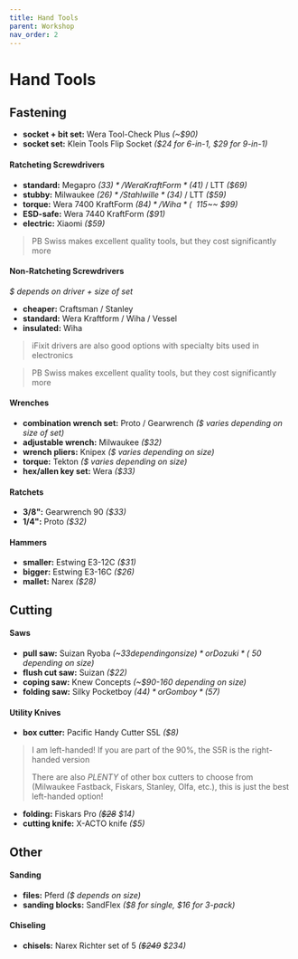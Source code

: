 ```yaml
---
title: Hand Tools
parent: Workshop
nav_order: 2
---
```

# Hand Tools

## Fastening

- **socket + bit set:** Wera Tool-Check Plus *(~$90)*
- **socket set:** Klein Tools Flip Socket *($24 for 6-in-1, $29 for 9-in-1)*

#### Ratcheting Screwdrivers

- **standard:** Megapro *($33)* / Wera KraftForm *($41)* / LTT *($69)*
- **stubby:** Milwaukee *($26)* / Stahlwille *($34)* / LTT *($59)*
- **torque:** Wera 7400 KraftForm *($84)* / Wiha *(~~$115~~ $99)*
- **ESD-safe:** Wera 7440 KraftForm *($91)* 
- **electric:** Xiaomi *($59)*

> PB Swiss makes excellent quality tools, but they cost significantly more

#### Non-Ratcheting Screwdrivers

*$ depends on driver + size of set*
- **cheaper:** Craftsman / Stanley
- **standard:** Wera Kraftform / Wiha / Vessel
- **insulated:** Wiha 

> iFixit drivers are also good options with specialty bits used in electronics

> PB Swiss makes excellent quality tools, but they cost significantly more

#### Wrenches

- **combination wrench set:** Proto / Gearwrench *($ varies depending on size of set)*
- **adjustable wrench:** Milwaukee *($32)*
- **wrench pliers:** Knipex *($ varies depending on size)*
- **torque:** Tekton *($ varies depending on size)*
- **hex/allen key set:** Wera *($33)*

#### Ratchets

- **3/8":** Gearwrench 90 *($33)*
- **1/4":** Proto *($32)*

#### Hammers

- **smaller:** Estwing E3-12C *($31)*
- **bigger:** Estwing E3-16C *($26)*
- **mallet:** Narex *($28)*

## Cutting

#### Saws

- **pull saw:** Suizan Ryoba *(~$33 depending on size)* or Dozuki *(~$50 depending on size)*
- **flush cut saw:** Suizan *($22)*
- **coping saw:** Knew Concepts *(~$90-160 depending on size)*
- **folding saw:** Silky Pocketboy *($44)* or Gomboy *($57)*

#### Utility Knives

- **box cutter:** Pacific Handy Cutter S5L *($8)*

> I am left-handed! If you are part of the 90%, the S5R is the right-handed version
> 
> There are also *PLENTY* of other box cutters to choose from (Milwaukee Fastback, Fiskars, Stanley, Olfa, etc.), this is just the best left-handed option!

- **folding:** Fiskars Pro *(~~$28~~ $14)*
- **cutting knife:** X-ACTO knife *($5)*

## Other

#### Sanding

- **files:** Pferd *($ depends on size)*
- **sanding blocks:** SandFlex *($8 for single, $16 for 3-pack)*

#### Chiseling

- **chisels:** Narex Richter set of 5 *(~~$249~~ $234)*
